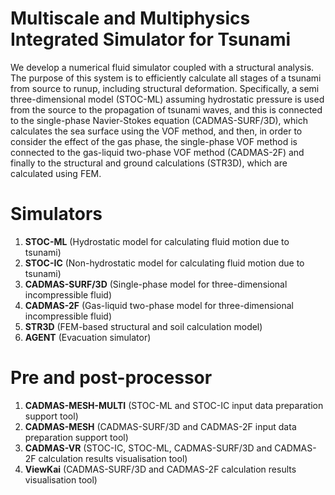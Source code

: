 # Multiscale and Multiphysics Integrated Simulator for Tsunami
We develop a numerical fluid simulator coupled with a structural analysis. The purpose of this system is to efficiently calculate all stages of a tsunami from source to runup, including structural deformation. 
Specifically, a semi three-dimensional model (STOC-ML) assuming hydrostatic pressure is used from the source to the propagation of tsunami waves, and this is connected to the single-phase Navier-Stokes equation (CADMAS-SURF/3D), which calculates the sea surface using the VOF method, and then, in order to consider the effect of the gas phase, the single-phase VOF method is connected to the gas-liquid two-phase VOF method (CADMAS-2F) and finally to the structural and ground calculations (STR3D), which are calculated using FEM.
# Simulators
1. **STOC-ML** (Hydrostatic model for calculating fluid motion due to tsunami)
2. **STOC-IC** (Non-hydrostatic model for calculating fluid motion due to tsunami)
3. **CADMAS-SURF/3D** (Single-phase model for three-dimensional incompressible fluid)
4. **CADMAS-2F** (Gas-liquid two-phase model for three-dimensional incompressible fluid)
5. **STR3D** (FEM-based structural and soil calculation model)
6. **AGENT** (Evacuation simulator)
# Pre and post-processor
1. **CADMAS-MESH-MULTI** (STOC-ML and STOC-IC input data preparation support tool)
2. **CADMAS-MESH** (CADMAS-SURF/3D and CADMAS-2F input data preparation support tool)
3. **CADMAS-VR** (STOC-IC, STOC-ML, CADMAS-SURF/3D and CADMAS-2F calculation results visualisation tool)
4. **ViewKai** (CADMAS-SURF/3D and CADMAS-2F calculation results visualisation tool)
 
